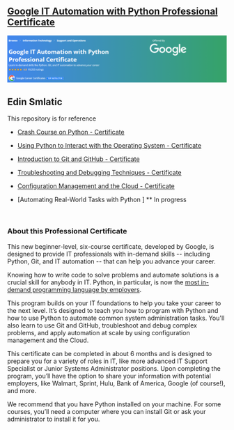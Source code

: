 ## [Google IT Automation with Python Professional Certificate](https://www.coursera.org/professional-certificates/google-it-automation)
![In progress](bar-progress.png) 
<br>


## Edin Smlatic
 This repository is for reference

* [Crash Course on Python - Certificate](https://coursera.org/share/02cd25a6ba8954d3f8fd55a16b82a2f1)

* [Using Python to Interact with the Operating System - Certificate](https://coursera.org/share/498bfccd21e7c29a14c6b167d3e42043)

* [Introduction to Git and GitHub - Certificate](https://coursera.org/share/44cbc95895311457118bba95c1e7d144)

* [Troubleshooting and Debugging Techniques - Certificate](https://coursera.org/share/437e40dd46d5746797685062749b681b)

* [Configuration Management and the Cloud - Certificate](https://coursera.org/share/c5965f9ec261dc4920769aed6bc441ba)

* [Automating Real-World Tasks with Python ] ** In progress



<br>

### About this Professional Certificate

This new beginner-level, six-course certificate, developed by Google, is designed to provide IT professionals with in-demand skills -- including Python, Git, and IT automation -- that can help you advance your career.

Knowing how to write code to solve problems and automate solutions is a crucial skill for anybody in IT. Python, in particular, is now the [most in-demand programming language by employers](https://insights.dice.com/2019/10/08/python-java-top-languages-employers/).

This program builds on your IT foundations to help you take your career to the next level. It’s designed to teach you how to program with Python and how to use Python to automate common system administration tasks. You'll also learn to use Git and GitHub, troubleshoot and debug complex problems, and apply automation at scale by using configuration management and the Cloud.

This certificate can be completed in about 6 months and is designed to prepare you for a variety of roles in IT, like more advanced IT Support Specialist or Junior Systems Administrator positions. Upon completing the program, you’ll have the option to share your information with potential employers, like Walmart, Sprint, Hulu, Bank of America, Google (of course!), and more.

We recommend that you have Python installed on your machine. For some courses, you’ll need a computer where you can install Git or ask your administrator to install it for you.
